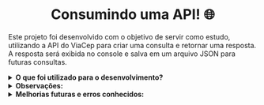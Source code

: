 <h1 align='center'>Consumindo uma API! 🌐</h1>

Este projeto foi desenvolvido com o objetivo de servir como estudo, utilizando a API do ViaCep para criar uma consulta e retornar uma resposta. A resposta será exibida no console e salva em um arquivo JSON para futuras consultas.


<details>
  <summary> <b>O que foi utilizado para o desenvolvimento? </b> </summary>
  
  <br>
  
* <a target="_blank" href='https://carrossel-de-musicas.vercel.app/'>API: ViaCep</a>
* <a target="_blank" href= 'https://docs.oracle.com/en/java/javase/17/docs/api/java.net.http/java/net/http/HttpRequest.html'>HTTP Request</a>
* <a target="_blank" href= 'https://docs.oracle.com/en/java/javase/17/docs/api/java.net.http/java/net/http/HttpResponse.html'>HTTP Response</a>
* <a target="_blank" href= 'https://mvnrepository.com/'>Maven Repository</a>
* <a target="_blank" href= 'https://github.com/google/gson/blob/main/UserGuide.md'>Gson</a>
* <a target="_blank" href= 'https://docs.oracle.com/en/java/javase/17/docs/api/index.html'>JavaDoc</a>
* <a target="_blank" href= 'https://docs.oracle.com/en/java/javase/17/docs/api/java.base/java/lang/Record.html'>Record</a>
* <a target="_blank" href= 'https://docs.oracle.com/en/java/javase/17/docs/api/java.base/java/io/FileWriter.html'>FileWriter</a>
* <a target="_blank" href= 'https://docs.oracle.com/en/java/javase/17/docs/api/index.html'>JavaDoc</a>
* <a target="_blank" href= 'https://docs.oracle.com/en/java/javase/17/docs/api/java.base/java/util/LinkedList.html'>LinkedList</a>
* <a target="_blank" href= 'https://www.alura.com.br/artigos/decorando-terminal-cores-emojis?srsltid=AfmBOooA4rkE4rfiw16dWuZyj877kNs-fcWsVwcET-mS258YpntRukKG'>Cores ANSI</a>  
</details>

<details>
  <summary> <b>Observações: </b> </summary>
  <br>
   É recomendável utilizar, no mínimo, a versão 13 do Java para rodar este projeto. Caso utilize a versão 17, o projeto funcionará perfeitamente.
  
</details>

<details>
  <summary> <b>Melhorias futuras e erros conhecidos: </b> </summary>
  <br>
    Caso seja digitado um CEP inexistente, a requisição retornará um "BadRequest 400", resultando na ativação de uma exceção e encerramento da aplicação. Este comportamento já está mapeado para tratamento. Além disso, caso seja digitado um texto em vez de um CEP, a aplicação também falhará de forma não programada. Essas situações já são conhecidas e serão tratadas em breve para que a aplicação funcione da melhor maneira possível.

</details>



